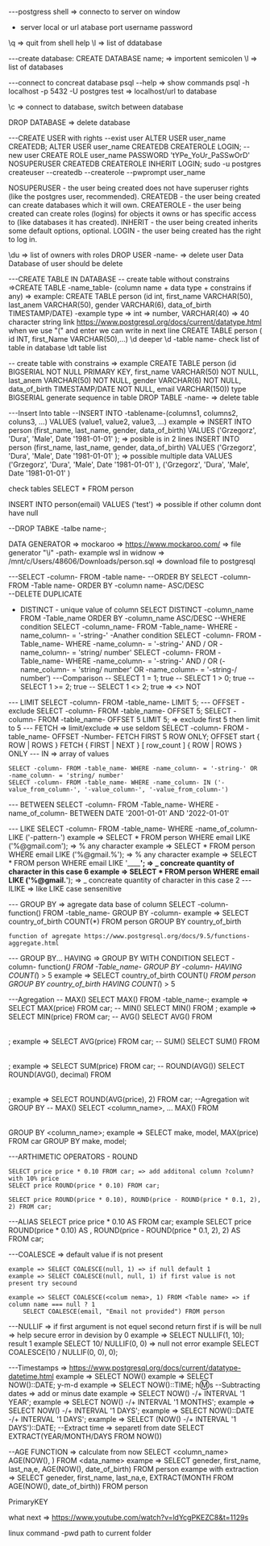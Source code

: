---postgress shell => connecto to server on window
- server local or url
atabase
port
username
password

\q => quit from shell
help
\l => list of ddatabase


---create database:
CREATE DATABASE name; => importent semicolen
\l => list of databases

---connect to concreat database
psql --help => show commands
psql -h localhost -p 5432 -U postgres test => localhost/url to database

\c <database name> => connect to database, switch between database

DROP DATABASE => delete database

---CREATE USER with rights
--exist user
ALTER USER user_name CREATEDB;
ALTER USER user_name CREATEDB CREATEROLE LOGIN;
--new user
CREATE ROLE user_name PASSWORD 'tYPe_YoUr_PaSSwOrD' NOSUPERUSER CREATEDB CREATEROLE INHERIT LOGIN;
sudo -u postgres createuser --createdb --createrole --pwprompt user_name

NOSUPERUSER - the user being created does not have superuser rights (like the postgres user, recommended).
CREATEDB - the user being created can create databases which it will own.
CREATEROLE - the user being created can create roles (logins) for objects it owns or has specific access to (like databases it has created).
INHERIT - the user being created inherits some default options, optional.
LOGIN - the user being created has the right to log in.

\du => list of owners with roles
DROP USER -name- => delete user Data Database of user should be delete

---CREATE TABLE IN DATABASE
-- create table without constrains =>CREATE TABLE -name_table- (column name + data type + constrains if any) => 
	example: CREATE TABLE person (id int, 
					first_name VARCHAR(50), 
					last_anem VARCHAR(50), 
					gender VARCHAR(6), 
					data_of_birth TIMESTAMP/DATE)
-example type => int => number, VARCHAR(40) => 40 character string			link https://www.postgresql.org/docs/current/datatype.html
	when we use "(" and enter we can write in next line CREATE TABLE person (
										id INT,
										first_Name VARCHAR(50),...)
\d deeper \d -table name- check list of table in database 
\dt table list
	
-- create table with constrains => 
	example CREATE TABLE person (id BIGSERIAL NOT NULL PRIMARY KEY, 
					first_name VARCHAR(50) NOT NULL, 
					last_anem VARCHAR(50) NOT NULL, 
					gender VARCHAR(6) NOT NULL, 
					data_of_birth TIMESTAMP/DATE NOT NULL,
					email VARCHAR(150))
	type BIGSERIAL generate sequence in table
DROP TABLE -name- => delete table

---Insert Into table
--INSERT INTO -tablename-(columns1, columns2, coluns3, ...) VALUES (value1, value2, value3, ...)
	example => INSERT INTO person (first_name, last_name, gender, data_of_birth) VALUES ('Grzegorz', 'Dura', 'Male', Date '1981-01-01' ); => posible is in 2 lines 
		INSERT INTO person (first_name, last_name, gender, data_of_birth) <enter>
			VALUES ('Grzegorz', 'Dura', 'Male', Date '1981-01-01' ); => possible multiple data VALUES ('Grzegorz', 'Dura', 'Male', Date '1981-01-01' ), ('Grzegorz', 'Dura', 'Male', Date '1981-01-01' )



check tables SELECT * FROM person

INSERT INTO person(email) VALUES ('test') => possible if other column dont have null

--DROP TABKE -talbe name-;

DATA GENERATOR => mockaroo => https://www.mockaroo.com/ => file generator
"\i" -path- example wsl in widnow =>  /mnt/c/Users/48606/Downloads/person.sql  => download file to postgresql  


---SELECT -column- FROM -table name-
--ORDER BY
	SELECT -column- FROM -Table name- ORDER BY -column name- ASC/DESC	
--DELETE DUPLICATE
- DISTINCT - unique value of column
	SELECT DISTINCT -column_name FROM -Table_name ORDER BY -column_name ASC/DESC
--WHERE condition
	SELECT -column_name- FROM -Table_name- WHERE -name_column- = '-string-' 
-Anather condition
	SELECT -column- FROM -Table_name- WHERE -name_column- = '-string-' AND / OR -name_column- = 'string/ number'
	SELECT -column- FROM -Table_name- WHERE -name_column- = '-string-' AND / OR (-name_column- = 'string/ number' OR -name_column- = '-string-/ number')
---Comparison
-- SELECT 1 = 1; true
-- SELECT 1 > 0; true
-- SELECT 1 >= 2; true
-- SELECT 1 <> 2; true => <> NOT

--- LIMIT
	SELECT -column- FROM -table_name- LIMIT 5;
--- OFFSET - exclude
	SELECT -column- FROM -table_name- OFFSET 5;
	SELECT -column- FROM -table_name- OFFSET 5 LIMIT 5; => exclude first 5 then limit to 5
--- FETCH => limit/exclude => use seldom
	SELECT -column- FROM -table_name- OFFSET -Number- FETCH FIRST 5 ROW ONLY;
	OFFSET start { ROW | ROWS } FETCH { FIRST | NEXT } [ row_count ] { ROW | ROWS } ONLY
--- IN => array of values

	SELECT -column- FROM -table_name- WHERE -name_column- = '-string-' OR -name_column- = 'string/ number'
	SELECT -column- FROM -table_name- WHERE -name_column- IN ('-value_from_column-', '-value_column-', '-value_from_column-')

--- BETWEEN
	SELECT -column- FROM -Table_name- WHERE -name_of_column- BETWEEN DATE '2001-01-01' AND '2022-01-01'

--- LIKE
	SELECT -column- FROM -table_name- WHERE -name_of_column- LIKE ('-pattern-')
	example => SELECT * FROM person WHERE email LIKE ('%@gmail.com'); => % any character
	example => SELECT * FROM person WHERE email LIKE ('%@gmail.%'); => % any character
	example => SELECT * FROM person WHERE email LIKE '______'; => _ concreate quantity of character in this case 6
	example => SELECT * FROM person WHERE email LIKE ('%@gmail.__'); => _ concreate quantity of character in this case 2
--- ILIKE => like LIKE case sensenitive

--- GROUP BY => agregate data base of column
	SELECT -column- function() FROM -table_name- GROUP BY -column-
	example => SELECT country_of_birth COUNT(*) FROM person GROUP BY country_of_birth

	function of agregate https://www.postgresql.org/docs/9.5/functions-aggregate.html

--- GROUP BY... HAVING => GROUP BY WITH CONDITION
	SELECT -column- function(*) FROM -Table_name- GROUP BY -column- HAVING COUNT(*) > 5
	example => SELECT country_of_birth COUNT(*) FROM person GROUP BY country_of_birth HAVING COUNT(*) > 5

---Agregation
-- MAX()
	SELECT MAX(<column>) FROM -table_name-;
	example => SELECT MAX(price) FROM car;
-- MIN()
	SELECT MIN(<column>) FROM <table name>;
	example => SELECT MIN(price) FROM car;
-- AVG()
	SELECT AVG(<column>) FROM <table name>;
	example => SELECT AVG(price) FROM car;
-- SUM()
	SELECT SUM(<column>) FROM <table name>;
	example => SELECT SUM(price) FROM car;
-- ROUND(AVG())
	SELECT ROUND(AVG(<column>), decimal) FROM <table name>;
	example => SELECT ROUND(AVG(price), 2) FROM car;
--Agregation wit GROUP BY
-- MAX()
	SELECT <column_name>, ... MAX(<column>) FROM <table name> GROUP BY <column_name>;
	example => SELECT make, model,  MAX(price) FROM car GROUP BY make, model;

---ARTHIMETIC OPERATORS - ROUND

	SELECT price price * 0.10 FROM car; => add additonal column ?column? with 10% price
	SELECT price ROUND(price * 0.10) FROM car;
	
	SELECT price ROUND(price * 0.10), ROUND(price - ROUND(price * 0.1, 2), 2) FROM car;

---ALIAS
	SELECT price price * 0.10 AS <alias>FROM car;
	example SELECT price ROUND(price * 0.10) AS <alias>, ROUND(price - ROUND(price * 0.1, 2), 2) AS <alias> FROM car;

---COALESCE => default value if is not present

	example => SELECT COALESCE(null, 1) => if null default 1
	example => SELECT COALESCE(null, null, 1) if first value is not present try secound
	
	example => SELECT COALESCE(<colum nema>, 1) FROM <Table name> => if column name === null ? 1
		SELECT COALESCE(email, "Email not provided") FROM person

---NULLIF => if first argument is not equel second return first if is will be null => help secure error in devision by 0
	example => SELECT NULLIF(1, 10); result 1
	example SELECT 10/ NULLIF(0, 0) => null not error
	example SELECT COALESCE(10 / NULLIF(0, 0), 0);

---Timestamps => https://www.postgresql.org/docs/current/datatype-datetime.html
	example => SELECT NOW()
	example => SELECT NOW()::DATE; y-m-d
	example => SELECT NOW()::TIME; h:m:s
--Subtracting dates => add or minus date
	example => SELECT NOW() -/+  INTERVAL '1 YEAR';
	example => SELECT NOW() -/+  INTERVAL '1 MONTHS';
	example => SELECT NOW() -/+  INTERVAL '1 DAYS';
	example => SELECT NOW()::DATE -/+  INTERVAL '1 DAYS';
	example => SELECT (NOW() -/+  INTERVAL '1 DAYS')::DATE;
--Extract time => separetl from date
	SELECT EXTRACT(YEAR/MONTH/DAYS FROM NOW())

--AGE FUNCTION => calculate from now
	SELECT <column_name> AGE(NOW(), <column with type dATE>) FROM <data_name>
	exampe => SELECT geneder, first_name, last_na,e, AGE(NOW(), date_of_birth) FROM person
	exampe with extraction => SELECT geneder, first_name, last_na,e, EXTRACT(MONTH FROM AGE(NOW(), date_of_birth)) FROM person

PrimaryKEY

what next => https://www.youtube.com/watch?v=ldYcgPKEZC8&t=1129s



linux command 
-pwd path to current folder
